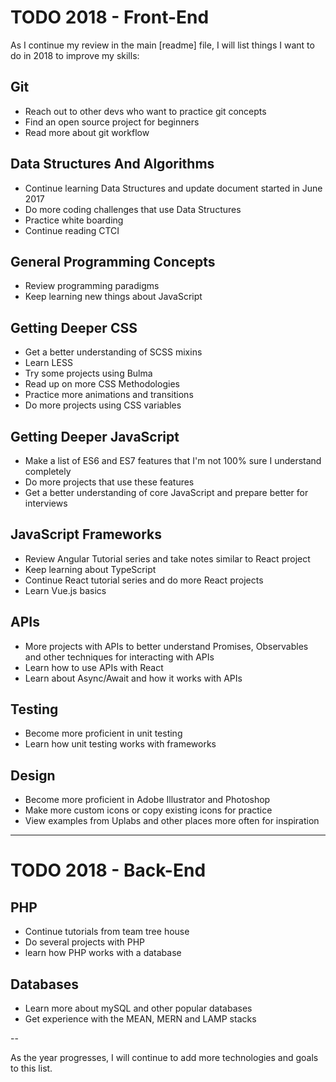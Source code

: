 # TODO 2018 - Front-End

As I continue my review in the main [readme] file, I will list things I want to do in 2018 to improve my skills:

## Git

*  Reach out to other devs who want to practice git concepts
*  Find an open source project for beginners
*  Read more about git workflow

## Data Structures And Algorithms

* Continue learning Data Structures and update document started in June 2017
* Do more coding challenges that use Data Structures
* Practice white boarding
* Continue reading CTCI

## General Programming Concepts

*  Review programming paradigms
*  Keep learning new things about JavaScript

## Getting Deeper CSS

* Get a better understanding of SCSS mixins
* Learn LESS
* Try some projects using Bulma
* Read up on more CSS Methodologies
* Practice more animations and transitions
* Do more projects using CSS variables

## Getting Deeper JavaScript

*  Make a list of ES6 and ES7 features that I'm not 100% sure I understand completely
*  Do more projects that use these features 
*  Get a better understanding of core JavaScript and prepare better for interviews

## JavaScript Frameworks

*  Review Angular Tutorial series and take notes similar to React project
*  Keep learning about TypeScript
*  Continue React tutorial series and do more React projects
*  Learn Vue.js basics

## APIs

*  More projects with APIs to better understand Promises, Observables and other techniques for interacting with APIs
*  Learn how to use APIs with React
*  Learn about Async/Await and how it works with APIs

## Testing

*  Become more proficient in unit testing
*  Learn how unit testing works with frameworks

## Design

*  Become more proficient in Adobe Illustrator and Photoshop
*  Make more custom icons or copy existing icons for practice
*  View examples from Uplabs and other places more often for inspiration

---

# TODO 2018 - Back-End

## PHP

*  Continue tutorials from team tree house
*  Do several projects with PHP
*  learn how PHP works with a database

## Databases

*  Learn more about mySQL and other popular databases
*  Get experience with the MEAN, MERN and LAMP stacks


--

As the year progresses, I will continue to add more technologies and goals to this list.